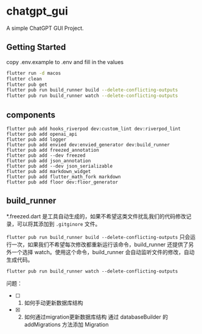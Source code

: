 # chatgpt_gui

A simple ChatGPT GUI Project.

## Getting Started
copy .env.example to .env and fill in the values

```bash
flutter run -d macos
flutter clean
flutter pub get
flutter pub run build_runner build --delete-conflicting-outputs
flutter pub run build_runner watch --delete-conflicting-outputs
```

## components
```
flutter pub add hooks_riverpod dev:custom_lint dev:riverpod_lint
flutter pub add openai_api
flutter pub add logger
flutter pub add envied dev:envied_generator dev:build_runner
flutter pub add freezed_annotation
flutter pub add --dev freezed
flutter pub add json_annotation
flutter pub add --dev json_serializable
flutter pub add markdown_widget
flutter pub add flutter_math_fork markdown
flutter pub add floor dev:floor_generator
```

## build_runner
*.freezed.dart 是工具自动生成的，如果不希望这类文件扰乱我们的代码修改记录，可以将其添加到 `.gitginore` 文件。

`flutter pub run build_runner build --delete-conflicting-outputs` 只会运行一次，如果我们不希望每次修改都重新运行该命令，build_runner 还提供了另外一个选择 watch。使用这个命令，build_runner 会自动监听文件的修改，自动生成代码。

`flutter pub run build_runner watch --delete-conflicting-outputs`


问题：
- [ ] 1. 如何手动更新数据库结构
- [x] 2. 如何通过migration更新数据库结构
        通过 databaseBuilder 的 addMigrations 方法添加 Migration
